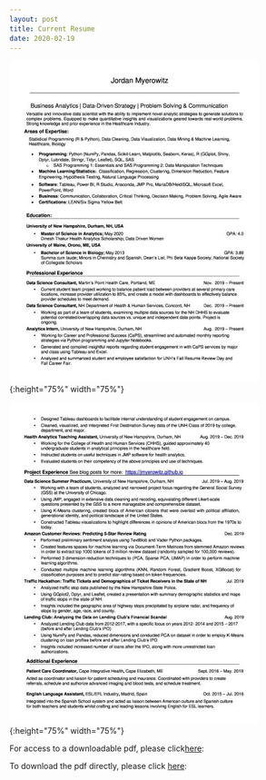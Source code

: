 ```yaml
---
layout: post
title: Current Resume
date: 2020-02-19
---
```



![Image1](/assets/img/jordan%20resume_linkedin-page-0.jpg){:height="75%" width="75%"}


![Image2](/assets/img/jordan%20resume_linkedin-page-1.jpg){:height="75%" width="75%"}

For access to a downloadable pdf, please click[here](https://github.com/jmyerowitz/jmyerowitz.github.io/tree/master/assets/img):

To download the pdf directly, please click [here](https://github.com/jmyerowitz/jmyerowitz.github.io/raw/master/assets/img/jordan%20resume_linkedin.pdf): 

